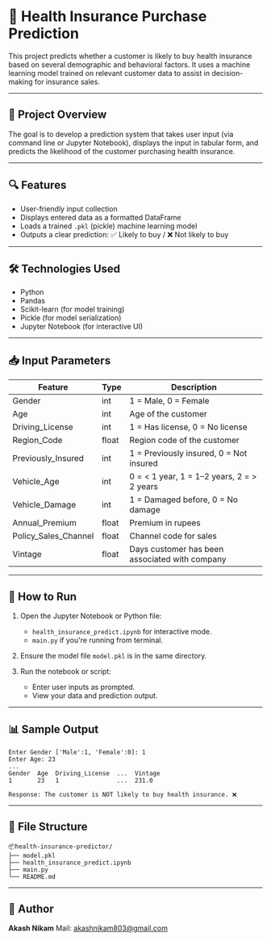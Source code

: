 
# 🏥 Health Insurance Purchase Prediction

This project predicts whether a customer is likely to buy health insurance based on several demographic and behavioral factors. It uses a machine learning model trained on relevant customer data to assist in decision-making for insurance sales.

---

## 📌 Project Overview

The goal is to develop a prediction system that takes user input (via command line or Jupyter Notebook), displays the input in tabular form, and predicts the likelihood of the customer purchasing health insurance.

---

## 🔍 Features

- User-friendly input collection
- Displays entered data as a formatted DataFrame
- Loads a trained `.pkl` (pickle) machine learning model
- Outputs a clear prediction: ✅ Likely to buy / ❌ Not likely to buy

---

## 🛠 Technologies Used

- Python
- Pandas
- Scikit-learn (for model training)
- Pickle (for model serialization)
- Jupyter Notebook (for interactive UI)

---

## 📥 Input Parameters

| Feature               | Type   | Description                                      |
|-----------------------|--------|--------------------------------------------------|
| Gender                | int    | 1 = Male, 0 = Female                             |
| Age                   | int    | Age of the customer                              |
| Driving_License       | int    | 1 = Has license, 0 = No license                  |
| Region_Code           | float  | Region code of the customer                     |
| Previously_Insured    | int    | 1 = Previously insured, 0 = Not insured          |
| Vehicle_Age           | int    | 0 = < 1 year, 1 = 1–2 years, 2 = > 2 years       |
| Vehicle_Damage        | int    | 1 = Damaged before, 0 = No damage                |
| Annual_Premium        | float  | Premium in rupees                                |
| Policy_Sales_Channel  | float  | Channel code for sales                           |
| Vintage               | float  | Days customer has been associated with company   |

---

## 🚀 How to Run

1. Open the Jupyter Notebook or Python file:
   - `health_insurance_predict.ipynb` for interactive mode.
   - `main.py` if you're running from terminal.

2. Ensure the model file `model.pkl` is in the same directory.

3. Run the notebook or script:
   - Enter user inputs as prompted.
   - View your data and prediction output.

---

## 📊 Sample Output

```
Enter Gender ['Male':1, 'Female':0]: 1
Enter Age: 23
...
Gender  Age  Driving_License  ...  Vintage
1       23   1                ...  231.0

Response: The customer is NOT likely to buy health insurance. ❌
```

---

## 📁 File Structure

```
📦health-insurance-predictor/
├── model.pkl
├── health_insurance_predict.ipynb
├── main.py
└── README.md
```
---
## 👤 Author

**Akash Nikam**
Mail: akashnikam803@gmail.com

